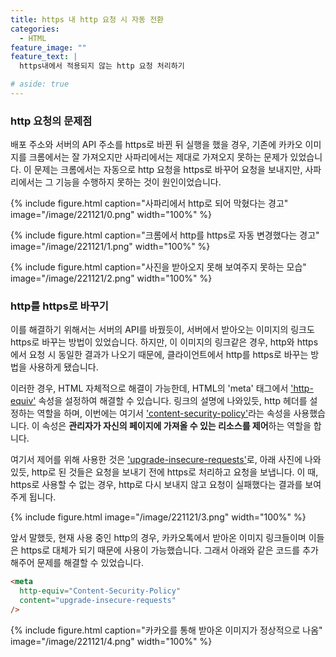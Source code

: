 ```yaml
---
title: https 내 http 요청 시 자동 전환
categories:
  - HTML
feature_image: ""
feature_text: |
  https내에서 적용되지 않는 http 요청 처리하기

# aside: true
---
```


### http 요청의 문제점

배포 주소와 서버의 API 주소를 https로 바뀐 뒤 실행을 했을 경우, 기존에 카카오 이미지를 크롬에서는 잘 가져오지만 사파리에서는 제대로 가져오지 못하는 문제가 있었습니다. 이 문제는 크롬에서는 자동으로 http 요청을 https로 바꾸어 요청을 보내지만, 사파리에서는 그 기능을 수행하지 못하는 것이 원인이었습니다.

{% include figure.html caption="사파리에서 http로 되어 막혔다는 경고" image="/image/221121/0.png" width="100%" %}

{% include figure.html caption="크롬에서 http를 https로 자동 변경했다는 경고" image="/image/221121/1.png" width="100%" %}

{% include figure.html caption="사진을 받아오지 못해 보여주지 못하는 모습" image="/image/221121/2.png" width="100%" %}

### http를 https로 바꾸기

이를 해결하기 위해서는 서버의 API를 바꿨듯이, 서버에서 받아오는 이미지의 링크도 https로 바꾸는 방법이 있었습니다. 하지만, 이 이미지의 링크같은 경우, http와 https에서 요청 시 동일한 결과가 나오기 때문에, 클라이언트에서 http를 https로 바꾸는 방법을 사용하게 됐습니다.

이러한 경우, HTML 자체적으로 해결이 가능한데, HTML의 'meta' 태그에서 <a href="https://developer.mozilla.org/ko/docs/Web/HTML/Element/meta#attr-http-equiv">'http-equiv'</a> 속성을 설정하여 해결할 수 있습니다. 링크의 설명에 나와있듯, http 헤더를 설정하는 역할을 하며, 이번에는 여기서 <a href="https://developer.mozilla.org/en-US/docs/Web/HTTP/Headers/Content-Security-Policy">'content-security-policy'</a>라는 속성을 사용했습니다. 이 속성은 **관리자가 자신의 페이지에 가져올 수 있는 리소스를 제어**하는 역할을 합니다.

여기서 제어를 위해 사용한 것은 <a href="https://developer.mozilla.org/en-US/docs/Web/HTTP/Headers/Content-Security-Policy/upgrade-insecure-requests">'upgrade-insecure-requests'</a>로, 아래 사진에 나와 있듯, http로 된 것들은 요청을 보내기 전에 https로 처리하고 요청을 보냅니다. 이 때, https로 사용할 수 없는 경우, http로 다시 보내지 않고 요청이 실패했다는 결과를 보여주게 됩니다.

{% include figure.html image="/image/221121/3.png" width="100%" %}

앞서 말했듯, 현재 사용 중인 http의 경우, 카카오톡에서 받아온 이미지 링크들이며 이들은 https로 대체가 되기 때문에 사용이 가능했습니다. 그래서 아래와 같은 코드를 추가해주어 문제를 해결할 수 있었습니다.

```html
<meta
  http-equiv="Content-Security-Policy"
  content="upgrade-insecure-requests"
/>
```

{% include figure.html caption="카카오를 통해 받아온 이미지가 정상적으로 나옴" image="/image/221121/4.png" width="100%" %}
